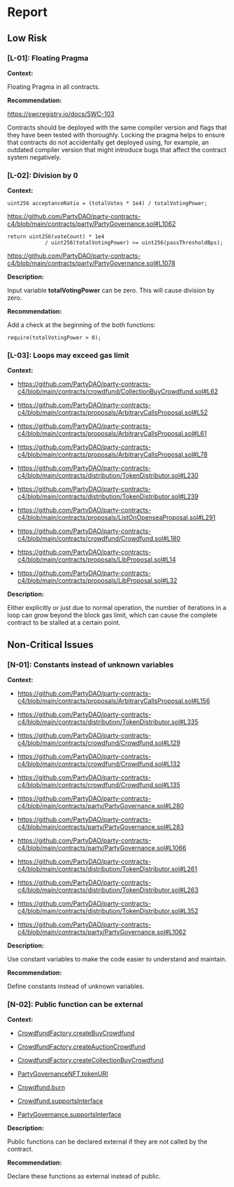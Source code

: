 # Report

## Low Risk ##

### [L-01]: Floating Pragma

**Context:**

Floating Pragma in all contracts.

**Recommendation:**

https://swcregistry.io/docs/SWC-103

Contracts should be deployed with the same compiler version and flags that they have been tested with thoroughly. Locking the pragma helps to ensure that contracts do not accidentally get deployed using, for example, an outdated compiler version that might introduce bugs that affect the contract system negatively.

### [L-02]: Division by 0 

**Context:**

```
uint256 acceptanceRatio = (totalVotes * 1e4) / totalVotingPower;
```

https://github.com/PartyDAO/party-contracts-c4/blob/main/contracts/party/PartyGovernance.sol#L1062


```
return uint256(voteCount) * 1e4
            / uint256(totalVotingPower) >= uint256(passThresholdBps);
```

https://github.com/PartyDAO/party-contracts-c4/blob/main/contracts/party/PartyGovernance.sol#L1078


**Description:**

Input variable **totalVotingPower** can be zero. This will cause division by zero.


**Recommendation:**

Add a check at the beginning of the both functions:
```
require(totalVotingPower > 0);
```

### [L-03]: Loops may exceed gas limit

**Context:**
 
 + https://github.com/PartyDAO/party-contracts-c4/blob/main/contracts/crowdfund/CollectionBuyCrowdfund.sol#L62
 
 + https://github.com/PartyDAO/party-contracts-c4/blob/main/contracts/proposals/ArbitraryCallsProposal.sol#L52
 
 + https://github.com/PartyDAO/party-contracts-c4/blob/main/contracts/proposals/ArbitraryCallsProposal.sol#L61
 
 + https://github.com/PartyDAO/party-contracts-c4/blob/main/contracts/proposals/ArbitraryCallsProposal.sol#L78
 
 + https://github.com/PartyDAO/party-contracts-c4/blob/main/contracts/distribution/TokenDistributor.sol#L230
 
 + https://github.com/PartyDAO/party-contracts-c4/blob/main/contracts/distribution/TokenDistributor.sol#L239
 
 + https://github.com/PartyDAO/party-contracts-c4/blob/main/contracts/proposals/ListOnOpenseaProposal.sol#L291
 
 + https://github.com/PartyDAO/party-contracts-c4/blob/main/contracts/crowdfund/Crowdfund.sol#L180
 
 + https://github.com/PartyDAO/party-contracts-c4/blob/main/contracts/proposals/LibProposal.sol#L14
 
 + https://github.com/PartyDAO/party-contracts-c4/blob/main/contracts/proposals/LibProposal.sol#L32

**Description:**

Either explicitly or just due to normal operation, the number of iterations in a loop can grow beyond the block gas limit, which can cause the complete contract to be stalled at a certain point.

## Non-Critical Issues ##

### [N-01]: Constants instead of unknown variables
**Context:**

+ https://github.com/PartyDAO/party-contracts-c4/blob/main/contracts/proposals/ArbitraryCallsProposal.sol#L156 

+ https://github.com/PartyDAO/party-contracts-c4/blob/main/contracts/distribution/TokenDistributor.sol#L335 

+ https://github.com/PartyDAO/party-contracts-c4/blob/main/contracts/crowdfund/Crowdfund.sol#L129 

+ https://github.com/PartyDAO/party-contracts-c4/blob/main/contracts/crowdfund/Crowdfund.sol#L132

+ https://github.com/PartyDAO/party-contracts-c4/blob/main/contracts/crowdfund/Crowdfund.sol#L135

+ https://github.com/PartyDAO/party-contracts-c4/blob/main/contracts/party/PartyGovernance.sol#L280

+ https://github.com/PartyDAO/party-contracts-c4/blob/main/contracts/party/PartyGovernance.sol#L283 

+ https://github.com/PartyDAO/party-contracts-c4/blob/main/contracts/party/PartyGovernance.sol#L1066

+ https://github.com/PartyDAO/party-contracts-c4/blob/main/contracts/distribution/TokenDistributor.sol#L261

+ https://github.com/PartyDAO/party-contracts-c4/blob/main/contracts/distribution/TokenDistributor.sol#L263

+ https://github.com/PartyDAO/party-contracts-c4/blob/main/contracts/distribution/TokenDistributor.sol#L352

+ https://github.com/PartyDAO/party-contracts-c4/blob/main/contracts/party/PartyGovernance.sol#L1062

**Description:**

Use constant variables to make the code easier to understand and maintain.

**Recommendation:**

Define constants instead of unknown variables.


### [N-02]: Public function can be external 
**Context:** 

+ [CrowdfundFactory.createBuyCrowdfund](https://github.com/PartyDAO/party-contracts-c4/blob/main/contracts/crowdfund/CrowdfundFactory.sol#L35)

+ [CrowdfundFactory.createAuctionCrowdfund](https://github.com/PartyDAO/party-contracts-c4/blob/main/contracts/crowdfund/CrowdfundFactory.sol#L61)

+ [CrowdfundFactory.createCollectionBuyCrowdfund](https://github.com/PartyDAO/party-contracts-c4/blob/main/contracts/crowdfund/CrowdfundFactory.sol#L87)

+ [PartyGovernanceNFT.tokenURI](https://github.com/PartyDAO/party-contracts-c4/blob/main/contracts/party/PartyGovernanceNFT.sol#L88)

+ [Crowdfund.burn](https://github.com/PartyDAO/party-contracts-c4/blob/main/contracts/crowdfund/Crowdfund.sol#L167)

+ [Crowdfund.supportsInterface](https://github.com/PartyDAO/party-contracts-c4/blob/main/contracts/crowdfund/Crowdfund.sol#L212)

+ [PartyGovernance.supportsInterface](https://github.com/PartyDAO/party-contracts-c4/blob/main/contracts/party/PartyGovernance.sol#L323)

**Description:**

Public functions can be declared external if they are not called by the contract.

**Recommendation:**

Declare these functions as external instead of public.
